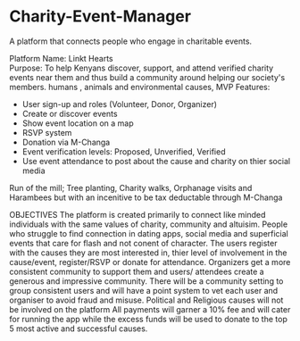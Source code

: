 # Charity-Event-Manager
A platform that connects people who engage in charitable events.

Platform Name: Linkt Hearts  
Purpose: To help Kenyans discover, support, and attend verified charity events near them and thus build a community around helping our society's members. humans , animals and environmental causes,
MVP Features:
- User sign-up and roles (Volunteer, Donor, Organizer)
- Create or discover events
- Show event location on a map
- RSVP system
- Donation via M-Changa
- Event verification levels: Proposed, Unverified, Verified
- Use event attendance to post about the cause and charity on thier social media

Run of the mill; Tree planting, Charity walks, Orphanage visits and Harambees but with an incenitive to be tax deductable through M-Changa

OBJECTIVES
The platform is created primarily to connect like minded individuals with the same values of charity, community and altuisim. People who struggle to find connection in dating apps, social media and superficial events that care for flash and not conent of character.
The users register with the causes they are most interested in, thier level of involvement in the cause/event, register/RSVP or donate for attendance. Organizers get a more consistent community to support them and users/ attendees create a generous and impressive community.
There will be a community setting to group consistent users and will have a point system to vet each user and organiser to avoid fraud and misuse.
Political and Religious causes will not be involved on the platform
All payments will garner a 10% fee and will cater for running the app while the excess funds will be used to donate to the top 5 most active and successful causes.
